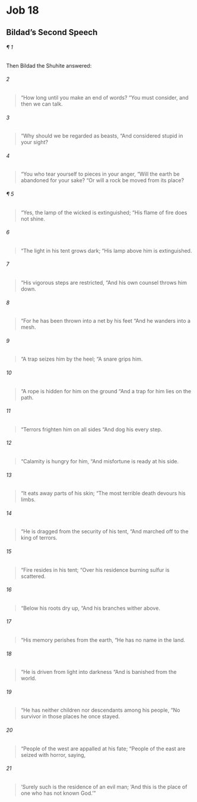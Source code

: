 # Job 18
## Bildad’s Second Speech
###### ¶ 1
Then Bildad the Shuhite answered:
###### 2
> “How long until you make an end of words?
> “You must consider, and then we can talk.
###### 3
> “Why should we be regarded as beasts,
> “And considered stupid in your sight?
###### 4
> “You who tear yourself to pieces in your anger,
> “Will the earth be abandoned for your sake?
> “Or will a rock be moved from its place?
###### ¶ 5
> “Yes, the lamp of the wicked is extinguished;
> “His flame of fire does not shine.
###### 6
> “The light in his tent grows dark;
> “His lamp above him is extinguished.
###### 7
> “His vigorous steps are restricted,
> “And his own counsel throws him down.
###### 8
> “For he has been thrown into a net by his feet
> “And he wanders into a mesh.
###### 9
> “A trap seizes him by the heel;
> “A snare grips him.
###### 10
> “A rope is hidden for him on the ground
> “And a trap for him lies on the path.
###### 11
> “Terrors frighten him on all sides
> “And dog his every step.
###### 12
> “Calamity is hungry for him,
> “And misfortune is ready at his side.
###### 13
> “It eats away parts of his skin;
> “The most terrible death devours his limbs.
###### 14
> “He is dragged from the security of his tent,
> “And marched off to the king of terrors.
###### 15
> “Fire resides in his tent;
> “Over his residence burning sulfur is scattered.
###### 16
> “Below his roots dry up,
> “And his branches wither above.
###### 17
> “His memory perishes from the earth,
> “He has no name in the land.
###### 18
> “He is driven from light into darkness
> “And is banished from the world.
###### 19
> “He has neither children nor descendants among his people,
> “No survivor in those places he once stayed.
###### 20
> “People of the west are appalled at his fate;
> “People of the east are seized with horror, saying,
###### 21
> ‘Surely such is the residence of an evil man;
> ‘And this is the place of one who has not known God.’”
